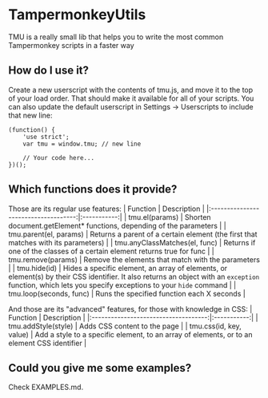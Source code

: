 # TampermonkeyUtils
TMU is a really small lib that helps you to write the most common Tampermonkey scripts in a faster way

## How do I use it?
Create a new userscript with the contents of tmu.js, and move it to the top of your load order. That should make it available for all of your scripts. You can also update the default userscript in Settings -> Userscripts to include that new line:
```
(function() {
    'use strict';
    var tmu = window.tmu; // new line

    // Your code here...
})();
```

## Which functions does it provide?
Those are its regular use features:
|               Function               | Description |
|:------------------------------------:|:-----------:|
| tmu.el(params) | Shorten document.getElement* functions, depending of the parameters |
| tmu.parent(el, params) | Returns a parent of a certain element (the first that matches with its parameters)  |
| tmu.anyClassMatches(el, func) | Returns if one of the classes of a certain element returns true for func |
| tmu.remove(params) | Remove the elements that match with the parameters |
| tmu.hide(id) | Hides a specific element, an array of elements, or element(s) by their CSS identifier. It also returns an object with an `exception` function, which lets you specify exceptions to your `hide` command |
| tmu.loop(seconds, func) | Runs the specified function each X seconds |

And those are its "advanced" features, for those with knowledge in CSS:
|               Function               | Description |
|:------------------------------------:|:-----------:|
| tmu.addStyle(style) | Adds CSS content to the page |
| tmu.css(id, key, value) | Add a style to a specific element, to an array of elements, or to an element CSS identifier |

## Could you give me some examples?
Check EXAMPLES.md.
